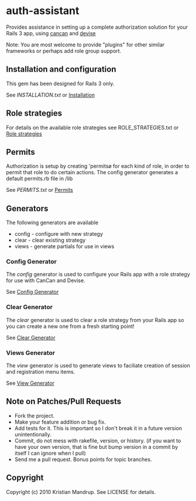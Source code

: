 # auth-assistant #

Provides assistance in setting up a complete authorization solution for your Rails 3 app, using [cancan](http://github.com/ryanb/cancan) and [devise](http://github.com/plataformatec/devise)

Note: You are most welcome to provide "plugins" for other similar frameworks or perhaps add role group support.

## Installation and configuration ##

This gem has been designed for Rails 3 only.

See _INSTALLATION.txt_ or [Installation](http://wiki.github.com/kristianmandrup/auth-assistant/installation)

## Role strategies ##

For details on the available role strategies see ROLE_STRATEGIES.txt or [Role strategies](http://wiki.github.com/kristianmandrup/auth-assistant/role-strategies) 

## Permits ##

Authorization is setup by creating 'permitsø for each kind of role, in order to permit that role to do certain actions.
The config generator generates a default permits.rb file in /lib

See _PERMITS.txt_ or [Permits](http://wiki.github.com/kristianmandrup/auth-assistant/permits)

## Generators ##

The following generators are available 

* config - configure with new strategy
* clear - clear existing strategy
* views - generate partials for use in views

### Config Generator ###

The *config* generator is used to configure your Rails app with a role strategy for use with CanCan and Devise.

See [Config Generator](http://wiki.github.com/kristianmandrup/auth-assistant/config-generator)

### Clear Generator ###

The *clear* generator is used to clear a role strategy from your Rails app so you can create a new one from a fresh starting point!

See [Clear Generator](http://wiki.github.com/kristianmandrup/auth-assistant/clear-generator)

### Views Generator ###

The *view* generator is used to generate views to faciliate creation of session and registration menu items.

See [View Generator](http://wiki.github.com/kristianmandrup/auth-assistant/view-generator)

## Note on Patches/Pull Requests ##
 
* Fork the project.
* Make your feature addition or bug fix.
* Add tests for it. This is important so I don't break it in a
  future version unintentionally.
* Commit, do not mess with rakefile, version, or history.
  (if you want to have your own version, that is fine but bump version in a commit by itself I can ignore when I pull)
* Send me a pull request. Bonus points for topic branches.

## Copyright ##

Copyright (c) 2010 Kristian Mandrup. See LICENSE for details.
